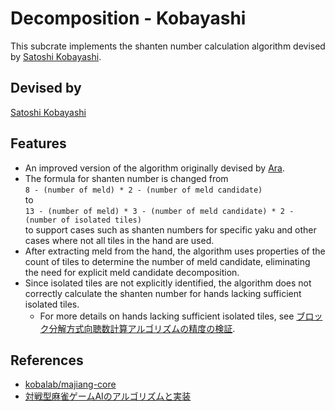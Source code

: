 # Decomposition - Kobayashi

This subcrate implements the shanten number calculation algorithm devised by [Satoshi Kobayashi](https://github.com/kobalab).

## Devised by

[Satoshi Kobayashi](https://github.com/kobalab)

## Features

- An improved version of the algorithm originally devised by [Ara](https://mahjong.ara.black/intro/selfintro.htm).
- The formula for shanten number is changed from  
    `8 - (number of meld) * 2 - (number of meld candidate)`  
  to  
    `13 - (number of meld) * 3 - (number of meld candidate) * 2 - (number of isolated tiles)`  
  to support cases such as shanten numbers for specific yaku and other cases where not all tiles in the hand are used.
- After extracting meld from the hand, the algorithm uses properties of the count of tiles to determine the number of meld candidate, eliminating the need for explicit meld candidate decomposition.
- Since isolated tiles are not explicitly identified, the algorithm does not correctly calculate the shanten number for hands lacking sufficient isolated tiles.
  - For more details on hands lacking sufficient isolated tiles, see [ブロック分解方式向聴数計算アルゴリズムの精度の検証](https://zenn.dev/tomohxx/articles/aecace4e3a3bc1).

## References

- [kobalab/majiang-core](https://github.com/kobalab/majiang-core)
- [対戦型麻雀ゲームAIのアルゴリズムと実装](https://www.amazon.co.jp/dp/4798067881)
